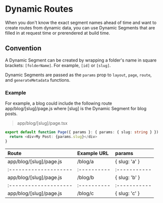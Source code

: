 # Dynamic Routes
When you don't know the exact segment names ahead of time and want to create routes from dynamic data, you can use Dynamic Segments that are filled in at request time or prerendered at build time.

## Convention
A Dynamic Segment can be created by wrapping a folder's name in square brackets: `[folderName]`. For example, `[id]` or `[slug]`.

Dynamic Segments are passed as the `params` prop to `layout`, `page`, `route`, and `generateMetadata` functions.

### Example
For example, a blog could include the following route app/blog/[slug]/page.js where [slug] is the Dynamic Segment for blog posts.

> app/blog/[slug]/page.tsx
```typescript
export default function Page({ params }: { params: { slug: string } }) {
  return <div>My Post: {params.slug}</div>
}
```

Route            	    | Example URL | params
| :-------------------- | :---------- | :----------- |
app/blog/[slug]/page.js	| /blog/a     |	{ slug: 'a' }
| :-------------------- | :---------- | :----------- |
app/blog/[slug]/page.js	| /blog/b     |	{ slug: 'b' }
| :-------------------- | :---------- | :----------- |
app/blog/[slug]/page.js	| /blog/c     |	{ slug: 'c' }
